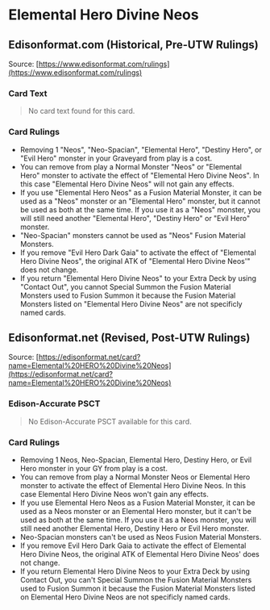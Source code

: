 # Elemental Hero Divine Neos

## Edisonformat.com (Historical, Pre-UTW Rulings)

Source: [https://www.edisonformat.com/rulings](https://www.edisonformat.com/rulings)

### Card Text

> No card text found for this card.

### Card Rulings

*   Removing 1 "Neos", "Neo-Spacian", "Elemental Hero", "Destiny Hero", or "Evil Hero" monster in your Graveyard from play is a cost.
*   You can remove from play a Normal Monster "Neos" or "Elemental Hero" monster to activate the effect of "Elemental Hero Divine Neos". In this case "Elemental Hero Divine Neos" will not gain any effects.
*   If you use "Elemental Hero Neos" as a Fusion Material Monster, it can be used as a "Neos" monster or an "Elemental Hero" monster, but it cannot be used as both at the same time. If you use it as a "Neos" monster, you will still need another "Elemental Hero", "Destiny Hero" or "Evil Hero" monster.
*   "Neo-Spacian" monsters cannot be used as "Neos" Fusion Material Monsters.
*   If you remove "Evil Hero Dark Gaia" to activate the effect of "Elemental Hero Divine Neos", the original ATK of "Elemental Hero Divine Neos'" does not change.
*   If you return "Elemental Hero Divine Neos" to your Extra Deck by using "Contact Out", you cannot Special Summon the Fusion Material Monsters used to Fusion Summon it because the Fusion Material Monsters listed on "Elemental Hero Divine Neos" are not specificly named cards.

## Edisonformat.net (Revised, Post-UTW Rulings)

Source: [https://edisonformat.net/card?name=Elemental%20HERO%20Divine%20Neos](https://edisonformat.net/card?name=Elemental%20HERO%20Divine%20Neos)

### Edison-Accurate PSCT

> No Edison-Accurate PSCT available for this card.

### Card Rulings

*   Removing 1 Neos, Neo-Spacian, Elemental Hero, Destiny Hero, or Evil Hero monster in your GY from play is a cost.
*   You can remove from play a Normal Monster Neos or Elemental Hero monster to activate the effect of Elemental Hero Divine Neos. In this case Elemental Hero Divine Neos won't gain any effects.
*   If you use Elemental Hero Neos as a Fusion Material Monster, it can be used as a Neos monster or an Elemental Hero monster, but it can't be used as both at the same time. If you use it as a Neos monster, you will still need another Elemental Hero, Destiny Hero or Evil Hero monster.
*   Neo-Spacian monsters can't be used as Neos Fusion Material Monsters.
*   If you remove Evil Hero Dark Gaia to activate the effect of Elemental Hero Divine Neos, the original ATK of Elemental Hero Divine Neos' does not change.
*   If you return Elemental Hero Divine Neos to your Extra Deck by using Contact Out, you can't Special Summon the Fusion Material Monsters used to Fusion Summon it because the Fusion Material Monsters listed on Elemental Hero Divine Neos are not specificly named cards.
            